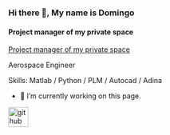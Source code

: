 ### Hi there 👋, My name is Domingo
#### Project manager of my private space
[Project manager of my private space](https://www.canva.com/design/DAFjMCin76g/e5__ST-0Pyll5wzbrv40vg/edit?utm_content=DAFjMCin76g&utm_campaign=designshare&utm_medium=link2&utm_source=sharebutton)

Aerospace Engineer 

Skills: Matlab / Python / PLM / Autocad / Adina

- 🔭 I’m currently working on this page. 


[<img src='https://cdn.jsdelivr.net/npm/simple-icons@3.0.1/icons/github.svg' alt='github' height='40'>](https://github.com/DomKiwi)  


